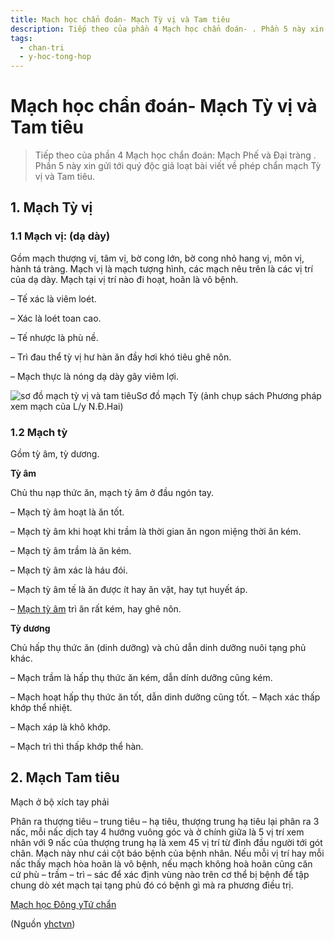 ```yaml
---
title: Mạch học chẩn đoán- Mạch Tỳ vị và Tam tiêu
description: Tiếp theo của phần 4 Mạch học chẩn đoán- . Phần 5 này xin gửi tới quý độc giả loạt bài viết về phép chẩn mạch Tỳ vị và Tam tiêu.
tags:
  - chan-tri
  - y-hoc-tong-hop
---
```


# Mạch học chẩn đoán- Mạch Tỳ vị và Tam tiêu 

> Tiếp theo của phần 4 Mạch học chẩn đoán: Mạch Phế và Đại tràng . Phần 5 này xin gửi tới quý độc giả loạt bài viết về phép chẩn mạch Tỳ vị và Tam tiêu.


## 1. Mạch Tỳ vị


### 1.1 Mạch vị: (dạ dày)


Gồm mạch thượng vị, tâm vị, bờ cong lớn, bờ cong nhỏ hang vị, môn vị, hành tá tràng. Mạch vị là mạch tượng hình, các mạch nêu trên là các vị trí của dạ dày. Mạch tại vị trí nào đi hoạt, hoãn là vô bệnh.


– Tế xác là viêm loét.


– Xác là loét toan cao.


– Tế nhược là phù nề.


– Trì đau thể tỳ vị hư hàn ăn đầy hơi khó tiêu ghê nôn.


– Mạch thực là nóng dạ dày gây viêm lợi.


![sơ đồ mạch tỳ vị và tam tiêu](/imgs/yhctvn/so-do-mach-ty-1024x427.jpg)Sơ đồ mạch Tỳ (ảnh chụp sách Phương pháp xem mạch của L/y N.Đ.Hai)


### 1.2 Mạch tỳ


Gồm tỳ âm, tỳ dương.


**Tỳ âm**


Chủ thu nạp thức ăn, mạch tỳ âm ở đầu ngón tay.


– Mạch tỳ âm hoạt là ăn tốt.


– Mạch tỳ âm khi hoạt khi trầm là thời gian ăn ngon miệng thời ăn kém.


– Mạch tỳ âm trầm là ăn kém.


– Mạch tỳ âm xác là háu đói.


– Mạch tỳ âm tế là ăn được ít hay ăn vặt, hay tụt huyết áp.


– [Mạch tỳ âm](https://docs.google.com/document/d/1_HYJOkt-2neYoRtiKxkO6YtG-EvlEWVol_PdvaZPeHE/edit#heading=h.na0jv4m1d6bo) trì ăn rất kém, hay ghê nôn.


**Tỳ dương**


Chủ hấp thụ thức ăn (dinh dưỡng) và chủ dẫn dinh dưỡng nuôi tạng phủ khác.


– Mạch trầm là hấp thụ thức ăn kém, dẫn dính dưỡng cũng kém.


– Mạch hoạt hấp thụ thức ăn tốt, dẫn dinh dưỡng cũng tốt. – Mạch xác thấp khớp thể nhiệt.


– Mạch xáp là khô khớp.


– Mạch trì thì thấp khớp thể hàn.


## 2. Mạch Tam tiêu


Mạch ở bộ xích tay phải


Phân ra thượng tiêu – trung tiêu – hạ tiêu, thượng trung hạ tiêu lại phân ra 3 nấc, mỗi nấc dịch tay 4 hướng vuông góc và ở chính giữa là 5 vị trí xem nhân với 9 nấc của thượng trung hạ là xem 45 vị trí từ đỉnh đầu người tới gót chân. Mạch này như cái cột báo bệnh của bệnh nhân. Nếu mỗi vị trí hay mỗi nấc thấy mạch hòa hoãn là vô bệnh, nếu mạch không hoà hoãn cũng căn cứ phù – trầm – trì – sác để xác định vùng nào trên cơ thể bị bệnh để tập chung dò xét mạch tại tạng phủ đó có bệnh gì mà ra phương điều trị.





[Mạch học Đông y](/yhctvn/tag/mach-hoc-dong-y)[Tứ chẩn](/yhctvn/tag/tu-chan)

(Nguồn <a href="https://yhctvn.com/mach-hoc-chan-doan-mach-ty-vi-va-tam-tieu/" target="_blank">yhctvn</a>)
